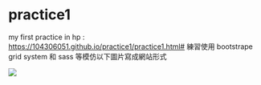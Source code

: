 # practice1
my first practice in hp : https://104306051.github.io/practice1/practice1.html#
練習使用 bootstrape grid system 和 sass 等模仿以下圖片寫成網站形式


![](https://i.imgur.com/gy9kaub.png)


